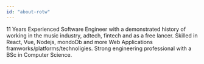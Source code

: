```yaml
---
id: "about-rotw"
---
```


11 Years Experienced Software Engineer with a demonstrated history of working in the music industry, adtech, fintech and as a free lancer. Skilled in React, Vue, Nodejs, mondoDb and more Web Applications framworks/platforms/technoligies. Strong engineering professional with a BSc in Computer Science.

